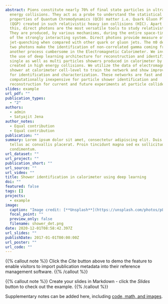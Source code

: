 ```yaml
---
abstract: Pions constitute nearly 70% of final state particles in ultra high
  energy collisions. They act as a probe to understand the statistical
  properties of Quantum Chromodynamics (QCD) matter i.e. Quark Gluon Plasma
  (QGP) created in such relativistic heavy ion collisions (HIC). Apart from
  this, direct photons are the most versatile tools to study relativistic HIC.
  They are produced, by various mechanisms, during the entire space-time history
  of the strongly interacting system. Direct photons provide measure of
  jet-quenching when compared with other quark or gluon jets. The π0 decay into
  two photons make the identification of non-correlated gamma coming from
  another process cumbersome in the Electromagnetic Calorimeter. We investigate
  the use of deep learning architecture for reconstruction and identification of
  single as well as multi particles showers produced in calorimeter by particles
  created in high energy collisions. We utilize the data of electromagnetic
  shower at calorimeter cell-level to train the network and show improvements
  for identification and characterization. These networks are fast and
  computationally inexpensive for particle shower identification and
  reconstruction for current and future experiments at particle colliders.
slides: example
url_pdf: ""
publication_types:
  - "2"
authors:
  - admin
  - Satyajit Jena
author_notes:
  - Equal contribution
  - Equal contribution
publication: ""
summary: Lorem ipsum dolor sit amet, consectetur adipiscing elit. Duis posuere
  tellus ac convallis placerat. Proin tincidunt magna sed ex sollicitudin
  condimentum.
url_dataset: ""
url_project: ""
publication_short: ""
url_source: ""
url_video: ""
title: Shower identification in calorimeter using deep learning
doi: ""
featured: false
tags: []
projects:
  - example
image:
  caption: "Image credit: [**Unsplash**](https://unsplash.com/photos/pLCdAaMFLTE)"
  focal_point: ""
  preview_only: false
  filename: shower_det.png
date: 2020-12-01T08:58:42.397Z
url_slides: ""
publishDate: 2017-01-01T00:00:00Z
url_poster: ""
url_code: ""
---
```


{{% callout note %}}
Click the *Cite* button above to demo the feature to enable visitors to import publication metadata into their reference management software.
{{% /callout %}}

{{% callout note %}}
Create your slides in Markdown - click the *Slides* button to check out the example.
{{% /callout %}}

Supplementary notes can be added here, including [code, math, and images](https://wowchemy.com/docs/writing-markdown-latex/).
